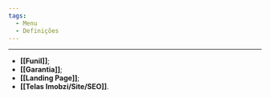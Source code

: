 ```yaml
---
tags:
  - Menu
  - Definições
---
```

---
- **[[Funil]]**;
- **[[Garantia]]**;
- **[[Landing Page]]**;
- **[[Telas Imobzi/Site/SEO]]**.